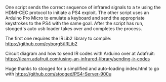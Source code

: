 One script sends the correct sequence of infrared signals to a tv using the HDMI-CEC protocol to initiate a PS4 exploit. The other script uses an Arduino Pro Micro to emulate a keyboard and send the appropriate keystrokes to the PS4 with the same goal. After the script has run, stooged's auto usb loader takes over and completes the process.

The first one requires the IRLib2 library to compile:
https://github.com/cyborg5/IRLib2

Circuit diagram and how to send IR codes with Arduino over at Adafruit:
https://learn.adafruit.com/using-an-infrared-library/sending-ir-codes

Huge thanks to stooged for a simplified and auto-loading index.html to go with https://github.com/stooged/PS4-Server-900u
